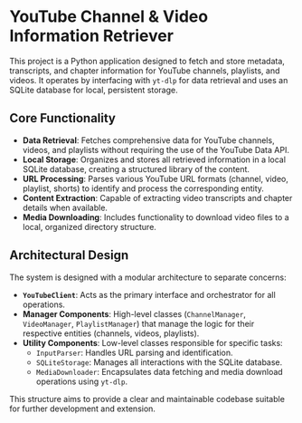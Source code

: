 # YouTube Channel & Video Information Retriever

This project is a Python application designed to fetch and store metadata, transcripts, and chapter information for YouTube channels, playlists, and videos. It operates by interfacing with `yt-dlp` for data retrieval and uses an SQLite database for local, persistent storage.

## Core Functionality

*   **Data Retrieval**: Fetches comprehensive data for YouTube channels, videos, and playlists without requiring the use of the YouTube Data API.
*   **Local Storage**: Organizes and stores all retrieved information in a local SQLite database, creating a structured library of the content.
*   **URL Processing**: Parses various YouTube URL formats (channel, video, playlist, shorts) to identify and process the corresponding entity.
*   **Content Extraction**: Capable of extracting video transcripts and chapter details when available.
*   **Media Downloading**: Includes functionality to download video files to a local, organized directory structure.

## Architectural Design

The system is designed with a modular architecture to separate concerns:

*   **`YouTubeClient`**: Acts as the primary interface and orchestrator for all operations.
*   **Manager Components**: High-level classes (`ChannelManager`, `VideoManager`, `PlaylistManager`) that manage the logic for their respective entities (channels, videos, playlists).
*   **Utility Components**: Low-level classes responsible for specific tasks:
    *   `InputParser`: Handles URL parsing and identification.
    *   `SQLiteStorage`: Manages all interactions with the SQLite database.
    *   `MediaDownloader`: Encapsulates data fetching and media download operations using `yt-dlp`.

This structure aims to provide a clear and maintainable codebase suitable for further development and extension.
